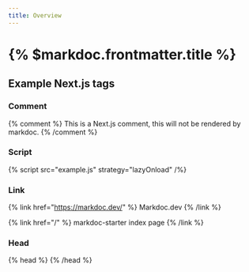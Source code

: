 ```yaml
---
title: Overview
---
```


# {% $markdoc.frontmatter.title %}

## Example Next.js tags

### Comment

{% comment %}
   This is a Next.js comment, this will not be rendered by markdoc.
{% /comment %}

### Script

{% script src="example.js" strategy="lazyOnload" /%}

### Link

{% link href="https://markdoc.dev/" %}
Markdoc.dev
{% /link %}

{% link href="/" %}
markdoc-starter index page
{% /link %}

### Head

{% head %}
    <meta property="og:title" content="Overview" key="title" />
{% /head %}
